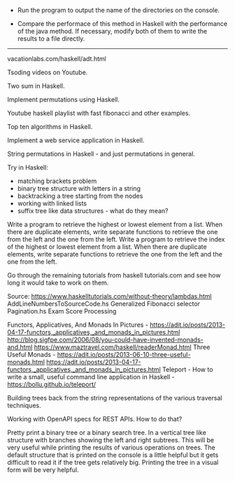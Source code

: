 * Run the program to output the name of the directories on the console.

* Compare the performace of this method in Haskell with the performance of the java method.
If necessary, modify both of them to write the results to a file directly.

----------------------------

vacationlabs.com/haskell/adt.html

Tsoding videos on Youtube.

Two sum in Haskell.

Implement permutations using Haskell.

Youtube haskell playlist with fast fibonacci and other examples.

Top ten algorithms in Haskell.

Implement a web service application in Haskell.

String permutations in Haskell - and just permutations in general.

Try in Haskell:
- matching brackets problem
- binary tree structure with letters in a string
- backtracking a tree starting from the nodes
- working with linked lists
- suffix tree like data structures - what do they mean?

Write a program to retrieve the highest or lowest element from a list. When there are duplicate elements, write separate functions to retrieve the one from the left and the one from the left.
Write a program to retrieve the index of the highest or lowest element from a list. When there are duplicate elements, write separate functions to retrieve the one from the left and the one from the left.

Go through the remaining tutorials from haskell tutorials.com and see how long it would take to work on them.

Source: https://www.haskelltutorials.com/without-theory/lambdas.html
AddLineNumbersToSourceCode.hs
Generalized Fibonacci selector
Pagination.hs
Exam Score Processing

Functors, Applicatives, And Monads In Pictures - https://adit.io/posts/2013-04-17-functors,_applicatives,_and_monads_in_pictures.html
http://blog.sigfpe.com/2006/08/you-could-have-invented-monads-and.html
https://www.maztravel.com/haskell/readerMonad.html
Three Useful Monads - https://adit.io/posts/2013-06-10-three-useful-monads.html
https://adit.io/posts/2013-04-17-functors,_applicatives,_and_monads_in_pictures.html
Teleport - How to write a small, useful command line application in Haskell  - https://bollu.github.io/teleport/

Building trees back from the string representations of the various traversal techniques.

Working with OpenAPI specs for REST APIs. How to do that?

Pretty print a binary tree or a binary search tree. In a vertical tree like structure with branches showing the left and right subtrees. This will be very useful while printing the results of various operations on trees. The default structure that is printed on the console is a little helpful but it gets difficult to read it if the tree gets relatively big. Printing the tree in a visual form will be very helpful.
